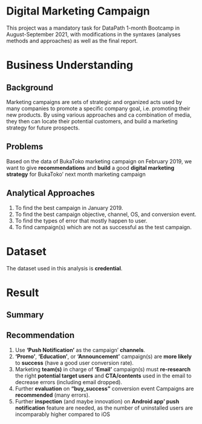 # Digital Marketing Campaign
This project was a mandatory task for DataPath 1-month Bootcamp in August-September 2021, with modifications in the syntaxes 
(analyses methods and approaches) as well as the final report.

# Business Understanding
## Background
Marketing campaigns are sets of strategic and organized acts used by many companies to promote a 
specific company goal, i.e. promoting their new products. By using various approaches and ca 
combination of media, they then can locate their potential customers, and build a marketing strategy 
for future prospects.

## Problems
Based on the data of BukaToko marketing campaign on February 2019, we want 
to give **recommendations** and **build** a good **digital marketing strategy** for BukaToko’ next month marketing campaign

## Analytical Approaches
1. To find the best campaign in January 2019.
2. To find the best campaign objective, channel, OS, and conversion event.
3. To find the types of error that mostly happen to user.
4. To find campaign(s) which are not as successful as the test campaign.

# Dataset
The dataset used in this analysis is **credential**.

# Result
## Summary

## Recommendation
1. Use **‘Push Notification’** as the campaign’ **channels**. 
2. **‘Promo’**, **‘Education’**, or **‘Announcement’** campaign(s) are **more likely** to **success** (have a good user 
conversion rate).
3. Marketing **team(s)** in charge of **‘Email’** campaign(s) must **re-research** the right **potential target users**
and **CTA/contents** used in the email to decrease errors (including email dropped).
4. Further **evaluation** on **“buy_success”** conversion event Campaigns are **recommended** (many errors).
5. Further **inspection** (and maybe innovation) on **Android app’ push notification** feature are needed, 
as the number of uninstalled users are incomparably higher compared to iOS
